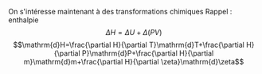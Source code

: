 On s'intéresse maintenant à des transformations chimiques
Rappel : enthalpie
$$\Delta H = \Delta U+\Delta(PV)$$
$$\mathrm{d}H=\frac{\partial H}{\partial T}\mathrm{d}T+\frac{\partial H}{\partial P}\mathrm{d}P+\frac{\partial H}{\partial m}\mathrm{d}m+\frac{\partial H}{\partial \zeta}\mathrm{d}\zeta$$
